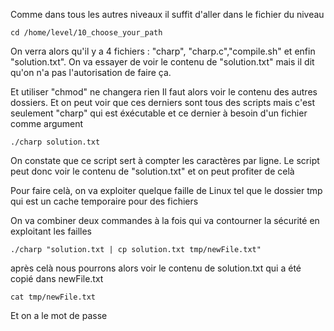 Comme dans tous les autres niveaux il suffit d'aller dans le fichier du niveau
```cd
cd /home/level/10_choose_your_path
```
On verra alors qu'il y a 4 fichiers : "charp", "charp.c","compile.sh" et enfin "solution.txt". On va essayer de voir le contenu de "solution.txt" mais il dit qu'on n'a pas l'autorisation de faire ça.

Et utiliser "chmod" ne changera rien
Il faut alors voir le contenu des autres dossiers. Et on peut voir que ces derniers sont tous des scripts mais c'est seulement "charp" qui est éxécutable et ce dernier à besoin d'un fichier comme argument
```exc
./charp solution.txt
```
On constate que ce script sert à compter les caractères par ligne. Le script peut donc voir le contenu de "solution.txt" et on peut profiter de celà

Pour faire celà, on va exploiter quelque faille de Linux tel que le dossier tmp qui est un cache temporaire pour des fichiers

On va combiner deux commandes à la fois qui va contourner la sécurité en exploitant les failles
```exc
./charp "solution.txt | cp solution.txt tmp/newFile.txt"
```
après celà nous pourrons alors voir le contenu de solution.txt qui a été copié dans newFile.txt
```cat
cat tmp/newFile.txt
```
Et on a le mot de passe
